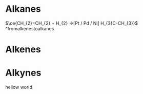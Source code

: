 # Alkanes
$\ce{CH_{2}=CH_{2} + H_{2} ->[Pt / Pd / Ni] H_{3}C-CH_{3}}$ ^fromalkenestoalkanes

# Alkenes

# Alkynes
hellow world 